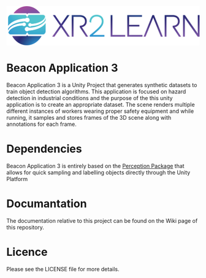 ![XR2Learn](https://github.com/XR2Learn/.github/blob/main/images/XR2Learn%20logo.png)

# Beacon Application 3

Beacon Application 3 is a Unity Project that generates synthetic datasets to train object detection algorithms. This application is focused on hazard detection in industrial conditions and the purpose of the this unity application is to create an appropriate dataset. The scene renders multiple different instances of workers wearing proper safety equipment and while running, it samples and stores frames of the 3D scene along with annotations for each frame.

# Dependencies

Beacon Application 3 is entirely based on the [Perception Package](https://github.com/Unity-Technologies/com.unity.perception) that allows for quick sampling and labelling objects directly through the Unity Platform

# Documantation 

The documentation relative to this project can be found on the Wiki page of this repository.


# Licence 

Please see the LICENSE file for more details.





























